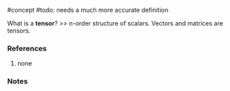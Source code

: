 #concept
#todo: needs a much more accurate definition

What is a **tensor**? >> n-order structure of scalars. Vectors and matrices are tensors.
<!--LEARN:l6zBJo6r-->
### References
1. none

### Notes




